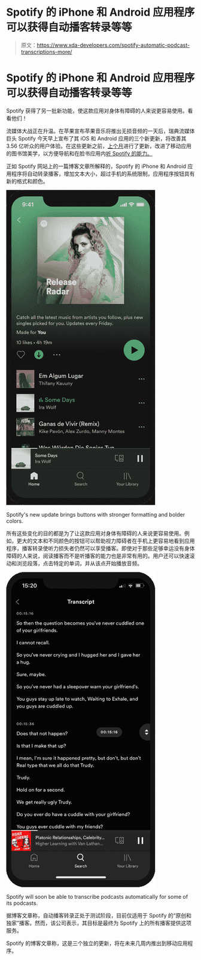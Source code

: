 # Spotify 的 iPhone 和 Android 应用程序可以获得自动播客转录等等

> 原文：<https://www.xda-developers.com/spotify-automatic-podcast-transcriptions-more/>

# Spotify 的 iPhone 和 Android 应用程序可以获得自动播客转录等等

Spotify 获得了另一批新功能，使这款应用对身体有障碍的人来说更容易使用。看看他们！

流媒体大战正在升温。在苹果宣布苹果音乐将推出无损音频的一天后，瑞典流媒体巨头 Spotify 今天早上宣布了其 iOS 和 Android 应用的三个新更新，将改善其 3.56 亿听众的用户体验。在这些更新之前，[上个月](https://www.xda-developers.com/spotify-library-redesign-improved-navigation/)进行了更新，改进了移动应用的图书馆美学，以方便导航和在脸书应用内[听 Spotify 的能力。](https://www.xda-developers.com/spotify-miniplayer-facebook-app/)

正如 Spotify 网站上的一篇博客文章所解释的，Spotify 的 iPhone 和 Android 应用程序将自动转录播客，增加文本大小，超过手机的系统限制，应用程序按钮具有新的格式和颜色。

 <picture>![Spotify app ](img/4b7584c10362e90a9c473754a8df74cb.png)</picture> 

Spotify's new update brings buttons with stronger formatting and bolder colors.

所有这些变化的目的都是为了让这款应用对身体有障碍的人来说更容易使用。例如，更大的文本和不同颜色的按钮可以帮助视力障碍者在手机上更容易地看到应用程序，播客转录使听力损失者仍然可以享受播客。即使对于那些足够幸运没有身体障碍的人来说，阅读播客而不是听播客的能力也是非常有用的。用户还可以快速滚动和浏览段落，点击特定的单词，并从该点开始播放音频。

 <picture>![Spotify app transcribing a podcast.](img/2c96d713362e7593ad77fa4733a7cec9.png)</picture> 

Spotify will soon be able to transcribe podcasts automatically for some of its podcasts.

据博客文章称，自动播客转录正处于测试阶段，目前仅适用于 Spotify 的“原创和独家”播客。然而，该公司表示，其目标是最终为 Spotify 上的所有播客提供这项服务。

Spotify 的博客文章称，这是三个独立的更新，将在未来几周内推出到移动应用程序。